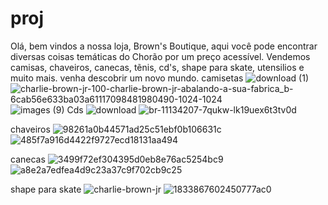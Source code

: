 # proj
Olá, bem vindos a nossa loja, Brown's Boutique, aqui você pode encontrar diversas coisas temáticas do Chorão por um preço acessível.
Vendemos camisas, chaveiros, canecas, tẽnis, cd's, shape para skate, utensilios e muito mais.
venha descobrir um novo mundo. 
camisetas
![download (1)](https://github.com/user-attachments/assets/131e7f25-3ceb-4a77-96f5-ff7ef1edca94)
![charlie-brown-jr-100-charlie-brown-jr-abalando-a-sua-fabrica_b-6cab56e633ba03a61117098481980490-1024-1024](https://github.com/user-attachments/assets/a43eae3f-1056-4887-b421-1626729b9625)
![images (9)](https://github.com/user-attachments/assets/df6408a5-3357-43da-b831-998c9bbe0474)
Cds
![download](https://github.com/user-attachments/assets/51aa49e0-0e7d-4532-9c56-5d0226407597)
![br-11134207-7qukw-lk19uex6t3tv0d](https://github.com/user-attachments/assets/8980d359-50d1-4949-964d-56af074ace52)

chaveiros 
![98261a0b44571ad25c51ebf0b106631c](https://github.com/user-attachments/assets/1f1fa7bf-b880-42a8-b2b6-2be3e671613a)
![485f7a916d4422f9727ecd18131aa494](https://github.com/user-attachments/assets/2888d535-2e6c-4fd7-9796-845ed95665d0)

canecas
![3499f72ef304395d0eb8e76ac5254bc9](https://github.com/user-attachments/assets/c6a45e86-0b7a-4cac-a4cb-d34ae9529585)
![a8e2a7edfea4d9c23a37c9f702cb9c25](https://github.com/user-attachments/assets/7d14f1db-6978-4764-aa28-bcc88fea2033)

shape para skate
![charlie-brown-jr](https://github.com/user-attachments/assets/bb6c5c3b-eb00-4850-bee8-06a049121ff3)
![1833867602450777ac0](https://github.com/user-attachments/assets/f7bdbf73-a819-4b95-8450-4bfba527d72c)


